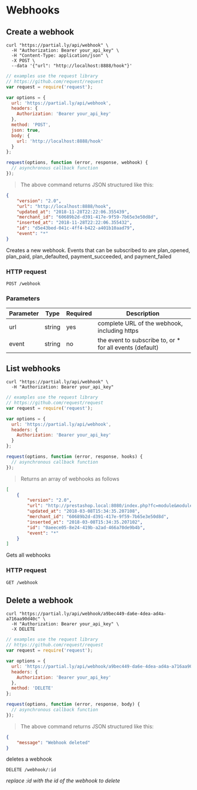 # Webhooks

## Create a webhook

```shell
curl "https://partial.ly/api/webhook" \
  -H "Authorization: Bearer your_api_key" \
  -H "Content-Type: application/json" \
  -X POST \
  --data '{"url": "http://localhost:8888/hook"}'
```

```javascript
// examples use the request library
// https://github.com/request/request
var request = require('request');

var options = {
  url: 'https://partial.ly/api/webhook',
  headers: {
    Authorization: 'Bearer your_api_key'
  },
  method: 'POST',
  json: true,
  body: {
    url: 'http://localhost:8888/hook'
  }
};

request(options, function (error, response, webhook) {
  // asynchronous callback function
});
```

> The above command returns JSON structured like this:

```json
{
    "version": "2.0",
    "url": "http://localhost:8888/hook",
    "updated_at": "2018-11-28T22:22:06.355439",
    "merchant_id": "60689b2d-d391-417e-9f59-7b65e3e50d8d",
    "inserted_at": "2018-11-28T22:22:06.355432",
    "id": "d5e43bed-041c-4ff4-b422-a401b10aad79",
    "event": "*"
}
```

Creates a new webhook. Events that can be subscribed to are plan_opened, plan_paid, plan_defaulted, payment_succeeded, and payment_failed

### HTTP request

`POST /webhook`

### Parameters
Parameter | Type | Required | Description
--------- | -----------  | -------- | ------
url | string | yes | complete URL of the webhook, including https
event | string | no | the event to subscribe to, or * for all events (default)

## List webhooks

```shell
curl "https://partial.ly/api/webhook" \
  -H "Authorization: Bearer your_api_key"
```

```javascript
// examples use the request library
// https://github.com/request/request
var request = require('request');

var options = {
  url: 'https://partial.ly/api/webhook',
  headers: {
    Authorization: 'Bearer your_api_key'
  }
};

request(options, function (error, response, hooks) {
  // asynchronous callback function
});
```
> Returns an array of webhooks as follows

```json
[
    {
        "version": "2.0",
        "url": "http://prestashop.local:8080/index.php?fc=module&module=partially&controller=notify&action=webhook",
        "updated_at": "2018-03-08T15:34:35.207108",
        "merchant_id": "60689b2d-d391-417e-9f59-7b65e3e50d8d",
        "inserted_at": "2018-03-08T15:34:35.207102",
        "id": "0aeece05-8e24-419b-a2ad-466a70de9b4b",
        "event": "*"
    }
]
```

Gets all webhooks

### HTTP request
`GET /webhook`

## Delete a webhook

```shell
curl "https://partial.ly/api/webhook/a9bec449-da6e-4dea-ad4a-a716aa90d40c" \
  -H "Authorization: Bearer your_api_key" \
  -X DELETE
```

```javascript
// examples use the request library
// https://github.com/request/request
var request = require('request');

var options = {
  url: 'https://partial.ly/api/webhook/a9bec449-da6e-4dea-ad4a-a716aa90d40c',
  headers: {
    Authorization: 'Bearer your_api_key'
  },
  method: 'DELETE'
};

request(options, function (error, response, body) {
  // asynchronous callback function
});
```

> The above command returns JSON structured like this:

```json
{
    "message": "Webhook deleted"
}
```
deletes a webhook

`DELETE /webhook/:id`

*replace :id with the id of the webhook to delete*
